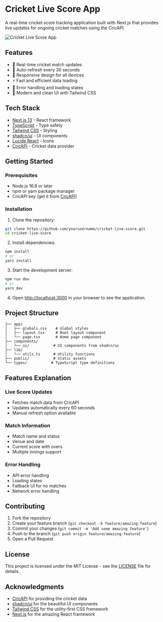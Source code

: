 # Cricket Live Score App

A real-time cricket score tracking application built with Next.js that provides live updates for ongoing cricket matches using the CricAPI.

![Cricket Live Score App](https://images.unsplash.com/photo-1531415074968-036ba1b575da?auto=format&fit=crop&q=80&w=1200&h=400)

## Features

- 🏏 Real-time cricket match updates
- 🔄 Auto-refresh every 30 seconds
- 📱 Responsive design for all devices
- ⚡ Fast and efficient data loading
- 🎯 Error handling and loading states
- 🎨 Modern and clean UI with Tailwind CSS

## Tech Stack

- [Next.js 13](https://nextjs.org/) - React framework
- [TypeScript](https://www.typescriptlang.org/) - Type safety
- [Tailwind CSS](https://tailwindcss.com/) - Styling
- [shadcn/ui](https://ui.shadcn.com/) - UI components
- [Lucide React](https://lucide.dev/) - Icons
- [CricAPI](https://cricketdata.org/) - Cricket data provider

## Getting Started

### Prerequisites

- Node.js 16.8 or later
- npm or yarn package manager
- CricAPI key (get it from [CricAPI](https://cricketdata.org/))

### Installation

1. Clone the repository:

```bash
git clone https://github.com/yourusername/cricket-live-score.git
cd cricket-live-score
```

2. Install dependencies:

```bash
npm install
# or
yarn install
```

3. Start the development server:

```bash
npm run dev
# or
yarn dev
```

4. Open [http://localhost:3000](http://localhost:3000) in your browser to see the application.

## Project Structure

```
├── app/
│   ├── globals.css    # Global styles
│   ├── layout.tsx     # Root layout component
│   └── page.tsx       # Home page component
├── components/
│   └── ui/           # UI components from shadcn/ui
├── lib/
│   └── utils.ts      # Utility functions
├── public/           # Static assets
└── types/           # TypeScript type definitions
```

## Features Explanation

### Live Score Updates

- Fetches match data from CricAPI
- Updates automatically every 60 seconds
- Manual refresh option available

### Match Information

- Match name and status
- Venue and date
- Current score with overs
- Multiple innings support

### Error Handling

- API error handling
- Loading states
- Fallback UI for no matches
- Network error handling

## Contributing

1. Fork the repository
2. Create your feature branch (`git checkout -b feature/amazing-feature`)
3. Commit your changes (`git commit -m 'Add some amazing feature'`)
4. Push to the branch (`git push origin feature/amazing-feature`)
5. Open a Pull Request

## License

This project is licensed under the MIT License - see the [LICENSE](LICENSE) file for details.

## Acknowledgments

- [CricAPI](https://cricketdata.org/) for providing the cricket data
- [shadcn/ui](https://ui.shadcn.com/) for the beautiful UI components
- [Tailwind CSS](https://tailwindcss.com/) for the utility-first CSS framework
- [Next.js](https://nextjs.org/) for the amazing React framework
